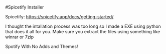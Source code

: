 #Spicetify Installer

Spicetify: https://spicetify.app/docs/getting-started/

I thought the intallation process was too long so I made a EXE using python that does it all for you. Make sure you extract the files using something like winrar or 7zip

Spotify With No Adds and Themes!
